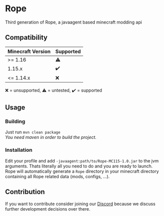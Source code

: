 # Rope
Third generation of Rope, a javaagent based minecraft modding api

## Compatibility
| Minecraft Version | Supported          |
|-------------------|--------------------|
| >= 1.16           | :warning:          |
| 1.15.x            | :heavy_check_mark: |
| <= 1.14.x         | :x:                |

:x: = unsupported, :warning: = untested, :heavy_check_mark: = supported
## Usage
### Building
Just run `mvn clean package`  
*You need maven in order to build the project.*
### Installation
Edit your profile and add `-javaagent:path/to/Rope-MC115-1.0.jar` to the jvm arguments.
Thats literally all you need to do and you are ready to launch.
Rope will automatically generate a `Rope` directory in your minecraft directory containing all Rope related data (mods, configs, ...).

## Contribution
If you want to contribute consider joining our [Discord]() because we discuss further development decisions over there.
